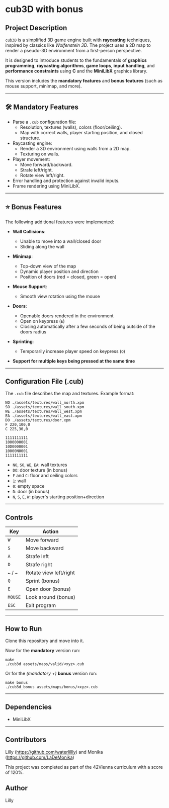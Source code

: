 # cub3D with bonus

## Project Description

`cub3D` is a simplified 3D game engine built with **raycasting** techniques, inspired by classics like *Wolfenstein 3D*. The project uses a 2D map to render a pseudo-3D environment from a first-person perspective.

It is designed to introduce students to the fundamentals of **graphics programming**, **raycasting algorithms**, **game loops**, **input handling**, and **performance constraints** using **C** and the **MiniLibX** graphics library.

This version includes the **mandatory features** and **bonus features** (such as mouse support, minimap, and more).

---

## 🛠️ Mandatory Features

- Parse a `.cub` configuration file:
  - Resolution, textures (walls), colors (floor/ceiling).
  - Map with correct walls, player starting position, and closed structure.
- Raycasting engine:
  - Render a 3D environment using walls from a 2D map.
  - Texturing on walls.
- Player movement:
  - Move forward/backward.
  - Strafe left/right.
  - Rotate view left/right.
- Error handling and protection against invalid inputs.
- Frame rendering using MiniLibX.

---

## ⭐ Bonus Features

The following additional features were implemented:

- **Wall Collisions**:
   - Unable to move into a wall/closed door
   - Sliding along the wall

- **Minimap**:
  - Top-down view of the map
  - Dynamic player position and direction
  - Position of doors (red = closed, green = open)

- **Mouse Support**:
  - Smooth view rotation using the mouse

- **Doors**:
  - Openable doors rendered in the environment
  - Open on keypress (`E`)
  - Closing automatically after a few seconds of being outside of the doors radius

- **Sprinting**:
  - Temporarily increase player speed on keypress (`Q`)

- **Support for multiple keys being pressed at the same time**

---

## Configuration File (.cub)

The `.cub` file describes the map and textures. Example format:

```
NO ./assets/textures/wall_north.xpm
SO ./assets/textures/wall_south.xpm
WE ./assets/textures/wall_west.xpm
EA ./assets/textures/wall_east.xpm
DO ./assets/textures/door.xpm
F 220,100,0
C 225,30,0

1111111111
1000000001
10D0000001
10000N0001
1111111111
```

- `NO`, `SO`, `WE`, `EA`: wall textures
- `DO`: door texture (in bonus)
- `F` and `C`: floor and ceiling colors
- `1`: wall
- `0`: empty space
- `D`: door (in bonus)
- `N`, `S`, `E`, `W`: player's starting position+direction

---

## Controls

| Key            | Action                  |
|----------------|--------------------------|
| `W`            | Move forward             |
| `S`            | Move backward            |
| `A`            | Strafe left              |
| `D`            | Strafe right             |
| `←` / `→`      | Rotate view left/right   |
| `Q`            | Sprint (bonus)           |
| `E`            | Open door (bonus)        |
| `MOUSE`        | Look around (bonus)      |
| `ESC`          | Exit program             |

---

## How to Run

Clone this repository and move into it.

Now for the **mandatory** version run:

```
make
./cub3d assets/maps/valid/<xyz>.cub
```

Or for the *(mandatory +)* **bonus** version run:

```
make bonus
./cub3d_bonus assets/maps/bonus/<xyz>.cub
```

---

## Dependencies

- MiniLibX

---

## Contributors

Lilly (https://github.com/waterlillly) and Monika (https://github.com/LaDeMonika)

This project was completed as part of the 42Vienna curriculum with a score of 120%.

## Author

Lilly
